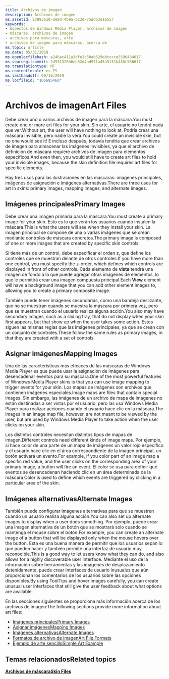 ```yaml
---
title: Archivos de imagen
description: Archivos de imagen
ms.assetid: 93893610-de8d-4b9a-b23d-75ddb3e1e557
keywords:
- Aspectos de Windows Media Player, archivos de imagen
- máscaras, archivos de imagen
- archivos para máscaras, arte
- archivos de imagen para máscaras, acerca de
ms.topic: article
ms.date: 05/31/2018
ms.openlocfilehash: a246ac411a3dfe2c5bab529ddcccce5596434617
ms.sourcegitcommit: 2d531328b6ed82d4ad971a45a5131b430c5866f7
ms.translationtype: MT
ms.contentlocale: es-ES
ms.lasthandoff: 09/16/2019
ms.locfileid: "105695460"
---
```

# <a name="art-files"></a><span data-ttu-id="16940-107">Archivos de imagen</span><span class="sxs-lookup"><span data-stu-id="16940-107">Art Files</span></span>

<span data-ttu-id="16940-108">Debe crear uno o varios archivos de imagen para la máscara.</span><span class="sxs-lookup"><span data-stu-id="16940-108">You must create one or more art files for your skin.</span></span> <span data-ttu-id="16940-109">Sin arte, el usuario no tendrá nada que ver.</span><span class="sxs-lookup"><span data-stu-id="16940-109">Without art, the user will have nothing to look at.</span></span> <span data-ttu-id="16940-110">Podría crear una máscara invisible, pero nadie la verá.</span><span class="sxs-lookup"><span data-stu-id="16940-110">You could create an invisible skin, but no one would see it!</span></span> <span data-ttu-id="16940-111">E incluso después, todavía tendría que crear archivos de imagen para almacenar las imágenes invisibles, ya que el archivo de definición de máscara requiere archivos de imagen para elementos específicos.</span><span class="sxs-lookup"><span data-stu-id="16940-111">And even then, you would still have to create art files to hold your invisible images, because the skin definition file requires art files for specific elements.</span></span>

<span data-ttu-id="16940-112">Hay tres usos para las ilustraciones en las máscaras: imágenes principales, imágenes de asignación e imágenes alternativas.</span><span class="sxs-lookup"><span data-stu-id="16940-112">There are three uses for art in skins: primary images, mapping images, and alternate images.</span></span>

## <a name="primary-images"></a><span data-ttu-id="16940-113">Imágenes principales</span><span class="sxs-lookup"><span data-stu-id="16940-113">Primary Images</span></span>

<span data-ttu-id="16940-114">Debe crear una imagen primaria para la máscara.</span><span class="sxs-lookup"><span data-stu-id="16940-114">You must create a primary image for your skin.</span></span> <span data-ttu-id="16940-115">Esto es lo que verán los usuarios cuando instalen la máscara.</span><span class="sxs-lookup"><span data-stu-id="16940-115">This is what the users will see when they install your skin.</span></span> <span data-ttu-id="16940-116">La imagen principal se compone de una o varias imágenes que se crean mediante controles de máscara concretos.</span><span class="sxs-lookup"><span data-stu-id="16940-116">The primary image is composed of one or more images that are created by specific skin controls.</span></span>

<span data-ttu-id="16940-117">Si tiene más de un control, debe especificar el orden z, que define los controles que se muestran delante de otros controles.</span><span class="sxs-lookup"><span data-stu-id="16940-117">If you have more than one control, you must specify the z-order, which defines which controls are displayed in front of other controls.</span></span> <span data-ttu-id="16940-118">Cada elemento de **vista** tendrá una imagen de fondo a la que puede agregar otras imágenes de elementos, lo que le permitirá crear una imagen compuesta principal.</span><span class="sxs-lookup"><span data-stu-id="16940-118">Each **View** element will have a background image that you can add other element images to, allowing you to create a primary composite image.</span></span>

<span data-ttu-id="16940-119">También puede tener imágenes secundarias, como una bandeja deslizante, que no se muestran cuando se muestra la máscara por primera vez, pero que se muestran cuando el usuario realiza alguna acción.</span><span class="sxs-lookup"><span data-stu-id="16940-119">You also may have secondary images, such as a sliding tray, that do not display when your skin first appears, but that show up when the user takes some action.</span></span> <span data-ttu-id="16940-120">Estos siguen las mismas reglas que las imágenes principales, ya que se crean con un conjunto de controles.</span><span class="sxs-lookup"><span data-stu-id="16940-120">These follow the same rules as primary images, in that they are created with a set of controls.</span></span>

## <a name="mapping-images"></a><span data-ttu-id="16940-121">Asignar imágenes</span><span class="sxs-lookup"><span data-stu-id="16940-121">Mapping Images</span></span>

<span data-ttu-id="16940-122">Una de las características más eficaces de las máscaras de Windows Media Player es que puede usar la asignación de imágenes para desencadenar eventos para su máscara.</span><span class="sxs-lookup"><span data-stu-id="16940-122">One of the most powerful features of Windows Media Player skins is that you can use image mapping to trigger events for your skin.</span></span> <span data-ttu-id="16940-123">Los mapas de imágenes son archivos que contienen imágenes especiales.</span><span class="sxs-lookup"><span data-stu-id="16940-123">Image maps are files that contain special images.</span></span> <span data-ttu-id="16940-124">Sin embargo, las imágenes de un archivo de mapa de imágenes no están destinadas a ser vistas por el usuario, pero las usa Windows Media Player para realizar acciones cuando el usuario hace clic en la máscara.</span><span class="sxs-lookup"><span data-stu-id="16940-124">The images in an image map file, however, are not meant to be viewed by the user, but are used by Windows Media Player to take action when the user clicks on your skin.</span></span>

<span data-ttu-id="16940-125">Los distintos controles necesitan distintos tipos de mapas de imagen.</span><span class="sxs-lookup"><span data-stu-id="16940-125">Different controls need different kinds of image maps.</span></span> <span data-ttu-id="16940-126">Por ejemplo, si hace color de una parte de un mapa de imágenes un valor rojo específico y el usuario hace clic en el área correspondiente de la imagen principal, un botón activará un evento.</span><span class="sxs-lookup"><span data-stu-id="16940-126">For example, if you color part of an image map a specific red value, and the user clicks on the corresponding area of your primary image, a button will fire an event.</span></span> <span data-ttu-id="16940-127">El color se usa para definir qué eventos se desencadenan haciendo clic en un área determinada de la máscara.</span><span class="sxs-lookup"><span data-stu-id="16940-127">Color is used to define which events are triggered by clicking in a particular area of the skin.</span></span>

## <a name="alternate-images"></a><span data-ttu-id="16940-128">Imágenes alternativas</span><span class="sxs-lookup"><span data-stu-id="16940-128">Alternate Images</span></span>

<span data-ttu-id="16940-129">También puede configurar imágenes alternativas para que se muestren cuando un usuario realiza alguna acción.</span><span class="sxs-lookup"><span data-stu-id="16940-129">You can also set up alternate images to display when a user does something.</span></span> <span data-ttu-id="16940-130">Por ejemplo, puede crear una imagen alternativa de un botón que se mostrará solo cuando se mantenga el mouse sobre el botón.</span><span class="sxs-lookup"><span data-stu-id="16940-130">For example, you can create an alternate image of a button that will be displayed only when the mouse hovers over the button.</span></span> <span data-ttu-id="16940-131">Esta es una buena manera de permitir que los usuarios sepan lo que pueden hacer y también permite una interfaz de usuario muy reconocible.</span><span class="sxs-lookup"><span data-stu-id="16940-131">This is a good way to let users know what they can do, and also allows for a highly discoverable user interface.</span></span> <span data-ttu-id="16940-132">Mediante el uso de la información sobre herramientas y las imágenes de desplazamiento detenidamente, puede crear interfaces de usuario inusuales que aún proporcionan los comentarios de los usuarios sobre las opciones disponibles.</span><span class="sxs-lookup"><span data-stu-id="16940-132">By using ToolTips and hover images carefully, you can create unusual user interfaces that still give the user feedback about what options are available.</span></span>

<span data-ttu-id="16940-133">En las secciones siguientes se proporciona más información acerca de los archivos de imagen:</span><span class="sxs-lookup"><span data-stu-id="16940-133">The following sections provide more information about art files:</span></span>

-   [<span data-ttu-id="16940-134">Imágenes principales</span><span class="sxs-lookup"><span data-stu-id="16940-134">Primary Images</span></span>](primary-images.md)
-   [<span data-ttu-id="16940-135">Asignar imágenes</span><span class="sxs-lookup"><span data-stu-id="16940-135">Mapping Images</span></span>](mapping-images.md)
-   [<span data-ttu-id="16940-136">Imágenes alternativas</span><span class="sxs-lookup"><span data-stu-id="16940-136">Alternate Images</span></span>](alternate-images.md)
-   [<span data-ttu-id="16940-137">Formatos de archivo de imagen</span><span class="sxs-lookup"><span data-stu-id="16940-137">Art File Formats</span></span>](art-file-formats.md)
-   [<span data-ttu-id="16940-138">Ejemplo de arte sencillo</span><span class="sxs-lookup"><span data-stu-id="16940-138">Simple Art Example</span></span>](simple-art-example.md)

## <a name="related-topics"></a><span data-ttu-id="16940-139">Temas relacionados</span><span class="sxs-lookup"><span data-stu-id="16940-139">Related topics</span></span>

<dl> <dt>

[<span data-ttu-id="16940-140">**Archivos de máscara**</span><span class="sxs-lookup"><span data-stu-id="16940-140">**Skin Files**</span></span>](skin-files.md)
</dt> </dl>

 

 




